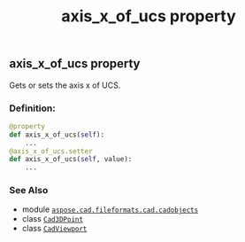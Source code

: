 ﻿---
title: axis_x_of_ucs property
second_title: Aspose.CAD for Python via .NET API References
description: 
type: docs
weight: 130
url: /python-net/aspose.cad.fileformats.cad.cadobjects/cadviewport/axis_x_of_ucs/
is_root: false
---

## axis_x_of_ucs property


Gets or sets the axis x of UCS.
### Definition:
```python
@property
def axis_x_of_ucs(self):
    ...
@axis_x_of_ucs.setter
def axis_x_of_ucs(self, value):
    ...
```

### See Also
* module [`aspose.cad.fileformats.cad.cadobjects`](../../)
* class [`Cad3DPoint`](/cad/python-net/aspose.cad.fileformats.cad.cadobjects/cad3dpoint)
* class [`CadViewport`](/cad/python-net/aspose.cad.fileformats.cad.cadobjects/cadviewport)
